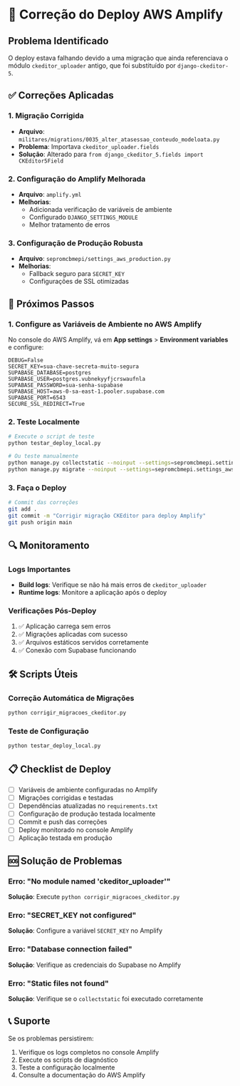 # 🔧 Correção do Deploy AWS Amplify

## Problema Identificado

O deploy estava falhando devido a uma migração que ainda referenciava o módulo `ckeditor_uploader` antigo, que foi substituído por `django-ckeditor-5`.

## ✅ Correções Aplicadas

### 1. Migração Corrigida
- **Arquivo**: `militares/migrations/0035_alter_atasessao_conteudo_modeloata.py`
- **Problema**: Importava `ckeditor_uploader.fields`
- **Solução**: Alterado para `from django_ckeditor_5.fields import CKEditor5Field`

### 2. Configuração do Amplify Melhorada
- **Arquivo**: `amplify.yml`
- **Melhorias**:
  - Adicionada verificação de variáveis de ambiente
  - Configurado `DJANGO_SETTINGS_MODULE`
  - Melhor tratamento de erros

### 3. Configuração de Produção Robusta
- **Arquivo**: `sepromcbmepi/settings_aws_production.py`
- **Melhorias**:
  - Fallback seguro para `SECRET_KEY`
  - Configurações de SSL otimizadas

## 🚀 Próximos Passos

### 1. Configure as Variáveis de Ambiente no AWS Amplify

No console do AWS Amplify, vá em **App settings** > **Environment variables** e configure:

```
DEBUG=False
SECRET_KEY=sua-chave-secreta-muito-segura
SUPABASE_DATABASE=postgres
SUPABASE_USER=postgres.vubnekyyfjcrswaufnla
SUPABASE_PASSWORD=sua-senha-supabase
SUPABASE_HOST=aws-0-sa-east-1.pooler.supabase.com
SUPABASE_PORT=6543
SECURE_SSL_REDIRECT=True
```

### 2. Teste Localmente

```bash
# Execute o script de teste
python testar_deploy_local.py

# Ou teste manualmente
python manage.py collectstatic --noinput --settings=sepromcbmepi.settings_aws_production
python manage.py migrate --noinput --settings=sepromcbmepi.settings_aws_production
```

### 3. Faça o Deploy

```bash
# Commit das correções
git add .
git commit -m "Corrigir migração CKEditor para deploy Amplify"
git push origin main
```

## 🔍 Monitoramento

### Logs Importantes
- **Build logs**: Verifique se não há mais erros de `ckeditor_uploader`
- **Runtime logs**: Monitore a aplicação após o deploy

### Verificações Pós-Deploy
1. ✅ Aplicação carrega sem erros
2. ✅ Migrações aplicadas com sucesso
3. ✅ Arquivos estáticos servidos corretamente
4. ✅ Conexão com Supabase funcionando

## 🛠️ Scripts Úteis

### Correção Automática de Migrações
```bash
python corrigir_migracoes_ckeditor.py
```

### Teste de Configuração
```bash
python testar_deploy_local.py
```

## 📋 Checklist de Deploy

- [ ] Variáveis de ambiente configuradas no Amplify
- [ ] Migrações corrigidas e testadas
- [ ] Dependências atualizadas no `requirements.txt`
- [ ] Configuração de produção testada localmente
- [ ] Commit e push das correções
- [ ] Deploy monitorado no console Amplify
- [ ] Aplicação testada em produção

## 🆘 Solução de Problemas

### Erro: "No module named 'ckeditor_uploader'"
**Solução**: Execute `python corrigir_migracoes_ckeditor.py`

### Erro: "SECRET_KEY not configured"
**Solução**: Configure a variável `SECRET_KEY` no Amplify

### Erro: "Database connection failed"
**Solução**: Verifique as credenciais do Supabase no Amplify

### Erro: "Static files not found"
**Solução**: Verifique se o `collectstatic` foi executado corretamente

## 📞 Suporte

Se os problemas persistirem:
1. Verifique os logs completos no console Amplify
2. Execute os scripts de diagnóstico
3. Teste a configuração localmente
4. Consulte a documentação do AWS Amplify 
